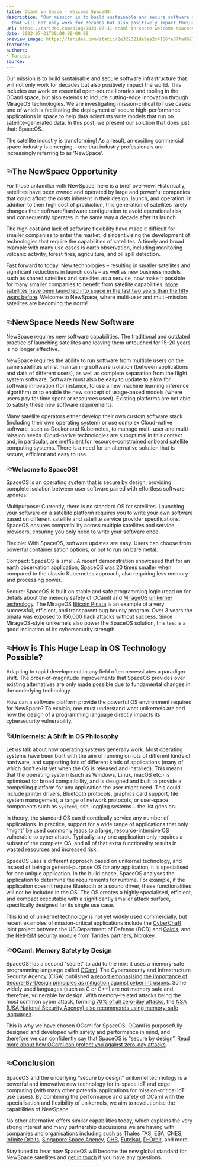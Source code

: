 ```yaml
---
title: OCaml in Space - Welcome SpaceOS!
description: "Our mission is to build sustainable and secure software infrastructure
  that will not only work for decades but also positively impact the\u2026"
url: https://tarides.com/blog/2023-07-31-ocaml-in-space-welcome-spaceos
date: 2023-07-31T00:00:00-00:00
preview_image: https://tarides.com/static/2e322321de9ea2c4156fe87fad92711b/0132d/Space-satellite.jpg
featured:
authors:
- Tarides
source:
---
```


<p>Our mission is to build sustainable and secure software infrastructure that will not only work for decades but also positively impact the world. This includes our work on essential open-source libraries and tooling in the OCaml space, but also extends to include cutting-edge innovation through MirageOS technologies. We are investigating mission-critical IoT use cases: one of which is facilitating the deployment of secure high-performance applications in space to help data scientists write models that run on satellite-generated data. In this post, we present our solution that does just that: SpaceOS.</p>
<p>The satellite industry is transforming! As a result, an exciting commercial space industry is emerging &ndash; one that industry professionals are increasingly referring to as &lsquo;NewSpace&rsquo;.</p>
<h2 style="position:relative;"><a href="https://tarides.com/feed.xml#the-newspace-opportunity" aria-label="the newspace opportunity permalink" class="anchor before"><svg aria-hidden="true" focusable="false" height="16" version="1.1" viewbox="0 0 16 16" width="16"><path fill-rule="evenodd" d="M4 9h1v1H4c-1.5 0-3-1.69-3-3.5S2.55 3 4 3h4c1.45 0 3 1.69 3 3.5 0 1.41-.91 2.72-2 3.25V8.59c.58-.45 1-1.27 1-2.09C10 5.22 8.98 4 8 4H4c-.98 0-2 1.22-2 2.5S3 9 4 9zm9-3h-1v1h1c1 0 2 1.22 2 2.5S13.98 12 13 12H9c-.98 0-2-1.22-2-2.5 0-.83.42-1.64 1-2.09V6.25c-1.09.53-2 1.84-2 3.25C6 11.31 7.55 13 9 13h4c1.45 0 3-1.69 3-3.5S14.5 6 13 6z"></path></svg></a>The NewSpace Opportunity</h2>
<p>For those unfamiliar with NewSpace, here is a brief overview. Historically, satellites have been owned and operated by large and powerful companies that could afford the costs inherent in their design, launch, and operation. In addition to their high cost of production, this generation of satellites rarely changes their software/hardware configuration to avoid operational risk, and consequently operates in the same way a decade after its launch.</p>
<p>The high cost and lack of software flexibility have made it difficult for smaller companies to enter the market, disincentivising the development of technologies that require the capabilities of satellites. A timely and broad example with many use cases is earth observation, including monitoring volcanic activity, forest fires, agriculture, and oil spill detection.</p>
<p>Fast forward to today. New technologies &ndash; resulting in smaller satellites and significant reductions in launch costs &ndash; as well as new business models such as shared satellites and satellites as a service, now make it possible for many smaller companies to benefit from satellite capabilities. <a href="https://ourworldindata.org/grapher/yearly-number-of-objects-launched-into-outer-space">More satellites have been launched into space in the last two years than the fifty years before</a>. Welcome to NewSpace, where multi-user and multi-mission satellites are becoming the norm!</p>
<h2 style="position:relative;"><a href="https://tarides.com/feed.xml#newspace-needs-new-software" aria-label="newspace needs new software permalink" class="anchor before"><svg aria-hidden="true" focusable="false" height="16" version="1.1" viewbox="0 0 16 16" width="16"><path fill-rule="evenodd" d="M4 9h1v1H4c-1.5 0-3-1.69-3-3.5S2.55 3 4 3h4c1.45 0 3 1.69 3 3.5 0 1.41-.91 2.72-2 3.25V8.59c.58-.45 1-1.27 1-2.09C10 5.22 8.98 4 8 4H4c-.98 0-2 1.22-2 2.5S3 9 4 9zm9-3h-1v1h1c1 0 2 1.22 2 2.5S13.98 12 13 12H9c-.98 0-2-1.22-2-2.5 0-.83.42-1.64 1-2.09V6.25c-1.09.53-2 1.84-2 3.25C6 11.31 7.55 13 9 13h4c1.45 0 3-1.69 3-3.5S14.5 6 13 6z"></path></svg></a>NewSpace Needs New Software</h2>
<p>NewSpace requires new software capabilities. The traditional and outdated practice of launching satellites and leaving them untouched for 15-20 years is no longer effective.</p>
<p>NewSpace requires the ability to run software from multiple users on the same satellites whilst maintaining software isolation (between applications and data of different users), as well as complete separation from the flight system software. Software must also be easy to update to allow for software innovation (for instance, to use a new machine learning inference algorithm) or to enable the new concept of usage-based models (where users pay for time spent or resources used). Existing platforms are not able to satisfy these new software requirements.</p>
<p>Many satellite operators either develop their own custom software stack (including their own operating system) or use complex Cloud-native software, such as Docker and Kubernetes, to manage multi-user and multi-mission needs. Cloud-native technologies are suboptimal in this context and, in particular, are inefficient for resource-constrained onboard satellite computing systems. There is a need for an alternative solution that is secure, efficient and easy to use.</p>
<h3 style="position:relative;"><a href="https://tarides.com/feed.xml#welcome-to-spaceos" aria-label="welcome to spaceos permalink" class="anchor before"><svg aria-hidden="true" focusable="false" height="16" version="1.1" viewbox="0 0 16 16" width="16"><path fill-rule="evenodd" d="M4 9h1v1H4c-1.5 0-3-1.69-3-3.5S2.55 3 4 3h4c1.45 0 3 1.69 3 3.5 0 1.41-.91 2.72-2 3.25V8.59c.58-.45 1-1.27 1-2.09C10 5.22 8.98 4 8 4H4c-.98 0-2 1.22-2 2.5S3 9 4 9zm9-3h-1v1h1c1 0 2 1.22 2 2.5S13.98 12 13 12H9c-.98 0-2-1.22-2-2.5 0-.83.42-1.64 1-2.09V6.25c-1.09.53-2 1.84-2 3.25C6 11.31 7.55 13 9 13h4c1.45 0 3-1.69 3-3.5S14.5 6 13 6z"></path></svg></a>Welcome to SpaceOS!</h3>
<p>SpaceOS is an operating system that is secure by design, providing complete isolation between user software paired with effortless software updates.</p>
<p>Multipurpose: Currently, there is no standard OS for satellites. Launching your software on a satellite platform requires you to write your own software based on different satellite and satellite service provider specifications. SpaceOS ensures compatibility across multiple satellites and service providers, ensuring you only need to write your software once.</p>
<p>Flexible: With SpaceOS, software updates are easy. Users can choose from powerful containerisation options, or opt to run on bare metal.</p>
<p>Compact: SpaceOS is small. A recent demonstration showcased that for an earth observation application, SpaceOS was 20 times smaller when compared to the classic Kubernetes approach, also requiring less memory and processing power.</p>
<p>Secure: SpaceOS is built on stable and safe programming logic (read on for details about the memory safety of OCaml) and <a href="https://mirage.io">MirageOS</a> <a href="https://queue.acm.org/detail.cfm?id=2566628">unikernel technology</a>. The MirageOS <a href="https://hannes.nqsb.io/Posts/Pinata">Bitcoin Pinata</a> is an example of a very successful, efficient, and transparent bug bounty program. Over 3 years the pinata was exposed to 150,000 hack attacks without success. Since MirageOS-style unikernels also power the SpaceOS solution, this test is a good indication of its cybersecurity strength.</p>
<h2 style="position:relative;"><a href="https://tarides.com/feed.xml#how-is-this-huge-leap-in-os-technology-possible" aria-label="how is this huge leap in os technology possible permalink" class="anchor before"><svg aria-hidden="true" focusable="false" height="16" version="1.1" viewbox="0 0 16 16" width="16"><path fill-rule="evenodd" d="M4 9h1v1H4c-1.5 0-3-1.69-3-3.5S2.55 3 4 3h4c1.45 0 3 1.69 3 3.5 0 1.41-.91 2.72-2 3.25V8.59c.58-.45 1-1.27 1-2.09C10 5.22 8.98 4 8 4H4c-.98 0-2 1.22-2 2.5S3 9 4 9zm9-3h-1v1h1c1 0 2 1.22 2 2.5S13.98 12 13 12H9c-.98 0-2-1.22-2-2.5 0-.83.42-1.64 1-2.09V6.25c-1.09.53-2 1.84-2 3.25C6 11.31 7.55 13 9 13h4c1.45 0 3-1.69 3-3.5S14.5 6 13 6z"></path></svg></a>How is This Huge Leap in OS Technology Possible?</h2>
<p>Adapting to rapid development in any field often necessitates a paradigm shift. The order-of-magnitude improvements that SpaceOS provides over existing alternatives are only made possible due to fundamental changes in the underlying technology.</p>
<p>How can a software platform provide the powerful OS environment required for NewSpace?
To explain, one must understand what unikernels are and how the design of a programming language directly impacts its cybersecurity vulnerability.</p>
<h3 style="position:relative;"><a href="https://tarides.com/feed.xml#unikernels-a-shift-in-os-philosophy" aria-label="unikernels a shift in os philosophy permalink" class="anchor before"><svg aria-hidden="true" focusable="false" height="16" version="1.1" viewbox="0 0 16 16" width="16"><path fill-rule="evenodd" d="M4 9h1v1H4c-1.5 0-3-1.69-3-3.5S2.55 3 4 3h4c1.45 0 3 1.69 3 3.5 0 1.41-.91 2.72-2 3.25V8.59c.58-.45 1-1.27 1-2.09C10 5.22 8.98 4 8 4H4c-.98 0-2 1.22-2 2.5S3 9 4 9zm9-3h-1v1h1c1 0 2 1.22 2 2.5S13.98 12 13 12H9c-.98 0-2-1.22-2-2.5 0-.83.42-1.64 1-2.09V6.25c-1.09.53-2 1.84-2 3.25C6 11.31 7.55 13 9 13h4c1.45 0 3-1.69 3-3.5S14.5 6 13 6z"></path></svg></a>Unikernels: A Shift in OS Philosophy</h3>
<p>Let us talk about how operating systems generally work. Most operating systems have been built with the aim of running on lots of different kinds of hardware, and supporting lots of different kinds of applications (many of which don&rsquo;t exist yet when the OS is released and installed). This means that the operating system (such as Windows, Linux, macOS etc.) is optimised for broad compatibility, and is designed and built to provide a compelling platform for any application the user might need. This could include printer drivers, Bluetooth protocols, graphics card support, file system management, a range of network protocols, or user-space components such as <code>systemd</code>, ssh, logging systems&hellip; the list goes on.</p>
<p>In theory, the standard OS can theoretically service any number of applications. In practice, support for a wide range of applications that only &ldquo;might&rdquo; be used commonly leads to a large, resource-intensive OS vulnerable to cyber attack. Typically, any one application only requires a subset of the complete OS, and all of that extra functionality results in wasted resources and increased risk.</p>
<p>SpaceOS uses a different approach based on unikernel technology, and instead of being a general-purpose OS for any application, it is specialised for one unique application. In the build phase, SpaceOS analyses the application to determine the requirements for runtime. For example, if the application doesn&rsquo;t require Bluetooth or a sound driver, these functionalities will not be included in the OS. The OS creates a highly specialised, efficient, and compact executable with a significantly smaller attack surface, specifically designed for its single use case.</p>
<p>This kind of unikernel technology is not yet widely used commercially, but recent examples of mission-critical applications include the <a href="https://galois.com/project/cyberchaff/">CyberChaff</a> joint project between the US Department of Defense (DOD) and <a href="https://galois.com/">Galois</a>, and the <a href="https://www.nitrokey.com/products/nethsm">NetHSM security module</a> from Tarides partners, <a href="https://www.nitrokey.com/">Nitrokey</a>.</p>
<h3 style="position:relative;"><a href="https://tarides.com/feed.xml#ocaml-memory-safety-by-design" aria-label="ocaml memory safety by design permalink" class="anchor before"><svg aria-hidden="true" focusable="false" height="16" version="1.1" viewbox="0 0 16 16" width="16"><path fill-rule="evenodd" d="M4 9h1v1H4c-1.5 0-3-1.69-3-3.5S2.55 3 4 3h4c1.45 0 3 1.69 3 3.5 0 1.41-.91 2.72-2 3.25V8.59c.58-.45 1-1.27 1-2.09C10 5.22 8.98 4 8 4H4c-.98 0-2 1.22-2 2.5S3 9 4 9zm9-3h-1v1h1c1 0 2 1.22 2 2.5S13.98 12 13 12H9c-.98 0-2-1.22-2-2.5 0-.83.42-1.64 1-2.09V6.25c-1.09.53-2 1.84-2 3.25C6 11.31 7.55 13 9 13h4c1.45 0 3-1.69 3-3.5S14.5 6 13 6z"></path></svg></a>OCaml: Memory Safety by Design</h3>
<p>SpaceOS has a second &ldquo;secret&rdquo; to add to the mix: it uses a memory-safe programming language called <a href="https://tarides.com/blog/2022-11-22-six-surprising-reasons-the-ocaml-programming-language-is-good-for-business/">OCaml</a>. The Cybersecurity and Infrastructure Security Agency (CISA) published <a href="https://www.cisa.gov/sites/default/files/2023-04/principles_approaches_for_security-by-design-default_508_0.pdf">a report emphasising the importance of Secure-By-Design principles as mitigation against cyber intrusions</a>. Some widely used languages (such as C or C++) are not memory safe and, therefore, vulnerable by design. With memory-related attacks being the most common cyber attack, forming <a href="https://www.itpro.com/security/zero-day-exploit/360447/why-zero-day-exploits-are-surging-on-an-unprecedented-scale">70% of all zero-day attacks</a>, the <a href="https://www.nsa.gov/Press-Room/News-Highlights/Article/Article/3215760/nsa-releases-guidance-on-how-to-protect-against-software-memory-safety-issues/">NSA (USA National Security Agency) also recommends using memory-safe languages</a>.</p>
<p>This is why we have chosen OCaml for SpaceOS. OCaml is purposefully designed and developed with safety and performance in mind, and therefore we can confidently say that SpaceOS is &ldquo;secure by design&rdquo;.
<a href="https://tarides.com/blog/2023-07-05-zero-day-attacks-what-are-they-and-can-a-language-like-ocaml-protect-you/">Read more about how OCaml can protect you against zero-day attacks</a>.</p>
<h2 style="position:relative;"><a href="https://tarides.com/feed.xml#conclusion" aria-label="conclusion permalink" class="anchor before"><svg aria-hidden="true" focusable="false" height="16" version="1.1" viewbox="0 0 16 16" width="16"><path fill-rule="evenodd" d="M4 9h1v1H4c-1.5 0-3-1.69-3-3.5S2.55 3 4 3h4c1.45 0 3 1.69 3 3.5 0 1.41-.91 2.72-2 3.25V8.59c.58-.45 1-1.27 1-2.09C10 5.22 8.98 4 8 4H4c-.98 0-2 1.22-2 2.5S3 9 4 9zm9-3h-1v1h1c1 0 2 1.22 2 2.5S13.98 12 13 12H9c-.98 0-2-1.22-2-2.5 0-.83.42-1.64 1-2.09V6.25c-1.09.53-2 1.84-2 3.25C6 11.31 7.55 13 9 13h4c1.45 0 3-1.69 3-3.5S14.5 6 13 6z"></path></svg></a>Conclusion</h2>
<p>SpaceOS and the underlying &ldquo;secure by design&rdquo; unikernel technology is a powerful and innovative new technology for in-space IoT and edge computing (with many other potential applications for mission-critical IoT use cases). By combining the performance and safety of OCaml with the specialisation and flexibility of unikernels, we aim to revolutionise the capabilities of NewSpace.</p>
<p>No other alternative offers similar capabilities today, which explains the very strong interest and many partnership discussions we are having with companies and organisations including such as <a href="https://www.thalesgroup.com/en/global/activities/space">Thales TAS</a>, <a href="https://www.esa.int/">ESA</a>,  <a href="https://cnes.fr/en">CNES</a>, <a href="https://infiniteorbits.io/">Infinite Orbits</a>, <a href="https://www.space.org.sg/">Singapore Space Agency</a>, <a href="https://www.ohb-hellas.gr/">OHB</a>, <a href="https://www.eutelsat.com/en/home.html">Eutelsat</a>, <a href="https://www.dorbit.space/">D-Orbit</a>, and more.</p>
<p>Stay tuned to hear how SpaceOS will become the new global standard for NewSpace satellites and <a href="https://tarides.com/company/">get in touch</a> if you have any questions.</p>
